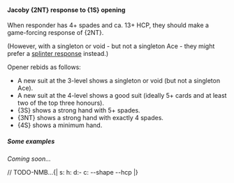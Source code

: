 #### <a name="Jacoby_2NT_response_to_1S_opening"> Jacoby {2NT} response to {1S} opening

When responder has 4+ spades and ca. 13+ HCP, they should make a game-forcing response of {2NT}.

(However, with a singleton or void - but not a singleton Ace - they might prefer a [splinter response](#Splinter_responses_to_1S_opening) instead.)

Opener rebids as follows:

- A new suit at the 3-level shows a singleton or void (but not a singleton Ace).
- A new suit at the 4-level shows a good suit (ideally 5+ cards and at least two of the top three honours).
- {3S} shows a strong hand with 5+ spades.
- {3NT} shows a strong hand with exactly 4 spades.
- {4S} shows a minimum hand.

##### Some examples

_Coming soon..._

// TODO-NMB...{| s: h: d:- c: --shape --hcp |}
